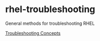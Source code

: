 # rhel-troubleshooting
General methods for troubleshooting RHEL

[Troubleshooting Concepts](https://www.coursera.org/learn/troubleshooting-debugging-techniques)
